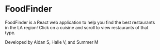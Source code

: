 # FoodFinder

FoodFinder is a React web application to help you find the best restaurants in the LA region! 
Click on a cuisine and scroll to view restaurants of that type.

Developed by Aidan S, Halle V, and Summer M
